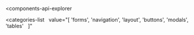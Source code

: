 <components-api-explorer
  
></components-api-explorer>

<categories-list
  value="[
  'forms',
  'navigation',
  'layout',
  'buttons',
  'modals',
  'tables'
  ]"
></categories-list>